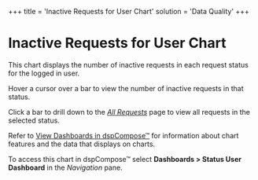 +++
title = 'Inactive Requests for User Chart'
solution = 'Data Quality'
+++

# Inactive Requests for User Chart

This chart displays the number of inactive requests in
each <span id="dspCompose Request Status" class="popUpLink">request
status</span> for the logged in user.

Hover a cursor over a bar to view the number of inactive requests in
that status.

Click a bar to drill down to the *[All
Requests](../Page_Desc/All_Requests.htm)* page to view all requests in
the selected status.

Refer to [View Dashboards in
dspCompose™](View_Dashboards_in_dspCompose.htm) for information about
chart features and the data that displays on charts.

To access this chart in dspCompose™ select
<span style="font-weight: bold;">Dashboards \> Status User
Dashboard</span> in the
<span style="font-style: italic;">Navigation</span> pane.

